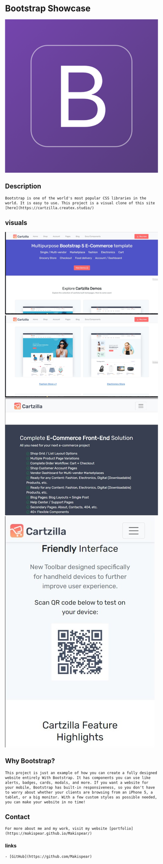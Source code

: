 # Bootstrap Showcase

![Bootstrap logo](assets/images/bootstrapLogo.png?raw=true "Bootstrap")

## Description

    Bootstrap is one of the world's most popular CSS libraries in the world. It is easy to use. This project is a visual clone of this site [here](https://cartzilla.createx.studio/)

## visuals
![index.html desktop view](assets/images/first.jpg?raw=true "index.html Desktop View")
![index.html desktop view](assets/images/two.jpg?raw=true "index.html Desktop View")
![index.html tablet view](assets/images/responsive1.jpg?raw=true "index.html Tablet View")
![index.html mobile view](assets/images/responsive2.jpg?raw=true "index.html Mobile View")

## Why Bootstrap?
    This project is just an example of how you can create a fully designed website entirely With Bootstrap. It has components you can use like alerts, badges, cards, modals, and more. If you want a website for your mobile, Bootstrap has built-in responsiveness, so you don't have to worry about whether your clients are browsing from an iPhone 5, a tablet, or a big monitor. With a few custom styles as possible needed, you can make your website in no time!

## Contact 
    For more about me and my work, visit my website [portfolio](https://makispear.github.io/Makispear/)
### links
    - [GitHub](https://github.com/Makispear)